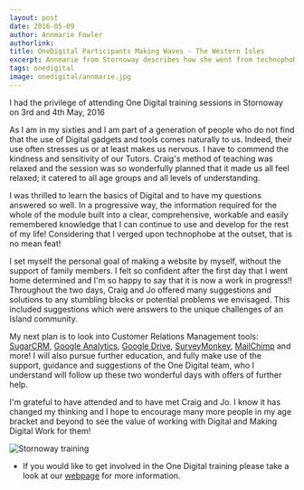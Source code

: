 ```yaml
---
layout: post
date: 2016-05-09
author: Annmarie Fowler
authorlink:
title: OneDigital Participants Making Waves - The Western Isles
excerpt: Annmarie from Stornoway describes how she went from technophobe to Digital Champion
tags: onedigital
image: onedigital/annmarie.jpg
---
```

I had the privilege of attending One Digital training sessions in Stornoway on 3rd and 4th May, 2016

As I am in my sixties and I am part of a generation of people who do not find that the use of Digital gadgets and tools comes naturally to us. Indeed, their use often stresses us or at least makes us nervous. I have to commend the kindness and sensitivity of our Tutors. Craig's method of teaching was relaxed and the session was so wonderfully planned that it made us all feel relaxed; it catered to all age groups and all levels of understanding.

I was thrilled to learn the basics of Digital and to have my questions answered so well. In a progressive way, the information required for the whole of the module built into a clear, comprehensive, workable and easily remembered knowledge that I can continue to use and develop for the rest of my life! Considering that I verged upon technophobe at the outset, that is no mean feat!

I set myself the personal goal of making a website by myself, without the support of family members. I felt so confident after the first day that I went home determined and I'm so happy to say that it is now a work in progress!! Throughout the two days, Craig and Jo offered many suggestions and solutions to any stumbling blocks or potential problems we envisaged. This included suggestions which were answers to the unique challenges of an Island community.

My next plan is to look into Customer Relations Management tools: [SugarCRM](https://www.sugarcrm.com/uk), [Google Analytics](https://www.google.co.uk/analytics/#?modal_active=none), [Google Drive](https://www.google.co.uk/drive/), [SurveyMonkey](https://www.surveymonkey.co.uk), [MailChimp](http://mailchimp.com) and more! I will also pursue further education, and fully make use of the support, guidance and suggestions of the One Digital team, who I understand will follow up these two wonderful days with offers of further help.

I'm grateful to have attended and to have met Craig and Jo. I know it has changed my thinking and I hope to encourage many more people in my age bracket and beyond to see the value of working with Digital and Making Digital Work for them!

<img src="http://www.scvo.org.uk/wp-content/uploads/2016/05/stornoway-training-768x432.jpg" alt="Stornoway training" />

* If you would like to get involved in the One Digital training please take a look at our [webpage](http://digital.scvo.org.uk/onedigital/participants/) for more information.
